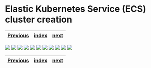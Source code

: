 # Elastic Kubernetes Service (ECS) cluster creation

| [Previous](../00-signin/README.md) | [index](../README.md) | [next](../02-vpc-creation/README.md) |
| :--- | :--: | ---: |

<img src="01-k8s-cluster-create-00.png"/>
<img src="01-k8s-cluster-create-01.png"/>
<img src="01-k8s-cluster-create-02.png"/>
<img src="01-k8s-cluster-create-03.png"/>
<img src="01-k8s-cluster-create-04.png"/>
<img src="01-k8s-cluster-create-05.png"/>
<img src="01-k8s-cluster-create-06.png"/>
<img src="01-k8s-cluster-create-07.png"/>
<img src="01-k8s-cluster-create-08.png"/>
<img src="01-k8s-cluster-create-09.png"/>
<img src="01-k8s-cluster-create-10.png"/>

| [Previous](../00-signin/README.md) | [index](../README.md) | [next](../02-vpc-creation/README.md) |
| :--- | :--: | ---: |